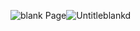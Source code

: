 ![blank Page](https://github.com/RahulKhamitkar/DemoPOCShareInvite/assets/29249864/9bcf8a9f-0075-4337-8ef9-8f5bc33800f4)![Untitleblankd](https://github.com/RahulKhamitkar/DemoPOCShareInvite/assets/29249864/0f1ccdd4-24d1-427c-9641-3df4c58071e2)



